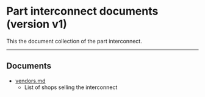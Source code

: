 <!-- Part <TITLE> documents (version <VERSION>) -->
# Part interconnect documents (version v1)

<!-- SHORT DESCRIPTION -->
This the document collection of the part interconnect.

---
## Documents
<!-- LIST OF DOCUMENTS -->
- [vendors.md](./vendors.md)
  - List of shops selling the interconnect